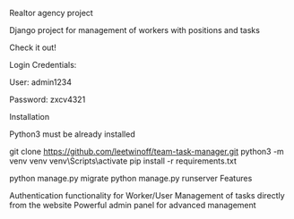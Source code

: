 Realtor agency project

Django project for management of workers with positions and tasks

Check it out!



Login Credentials:

User: admin1234

Password: zxcv4321

Installation

Python3 must be already installed

git clone https://github.com/leetwinoff/team-task-manager.git
python3 -m venv venv
venv\Scripts\activate
pip install -r requirements.txt

python manage.py migrate
python manage.py runserver
Features

Authentication functionality for Worker/User
Management of tasks directly from the website
Powerful admin panel for advanced management